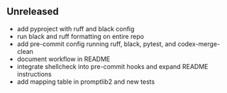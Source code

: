 ## Unreleased
- add pyproject with ruff and black config
- run black and ruff formatting on entire repo
- add pre-commit config running ruff, black, pytest, and codex-merge-clean
- document workflow in README
- integrate shellcheck into pre-commit hooks and expand README instructions
- add mapping table in promptlib2 and new tests




